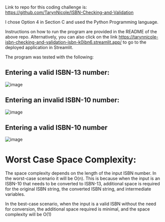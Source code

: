 Link to repo for this coding challenge is: https://github.com/TarynNicole/ISBN-Checking-and-Validation

I chose Option 4 in Section C and used the Python Programming language.

Instructions on how to run the program are provided in the README of the above repo. Alternatively, you can also click on the link https://tarynnicole-isbn-checking-and-validation-isbn-k0ibn6.streamlit.app/ to go to the deployed application in Streamlit.

The program was tested with the following:
## Entering a valid ISBN-13 number:
![image](https://github.com/TarynNicole/ISBN-Checking-and-Validation/assets/70257895/41c33d19-bae6-4c35-b24d-1f2b91f3851c)


## Entering an invalid ISBN-10 number:
![image](https://github.com/TarynNicole/ISBN-Checking-and-Validation/assets/70257895/0106d0b6-e0fd-4b08-a0c7-db86e4fb61e5)

## Entering a valid ISBN-10 number
![image](https://github.com/TarynNicole/ISBN-Checking-and-Validation/assets/70257895/b96f76ca-4750-4dc9-99fe-8c51e518b350)

# Worst Case Space Complexity:

The space complexity depends on the length of the input ISBN number. In the worst-case scenario it will be O(n). This is because when the input is an ISBN-10 that needs to be converted to ISBN-13, additional space is required for the original ISBN string, the converted ISBN string, and intermediate variables. 

In the best-case scenario, when the input is a valid ISBN without the need for conversion, the additional space required is minimal, and the space complexity will be O(1)
